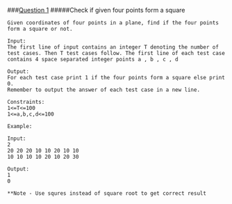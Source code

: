 ###[Question 1](./question1.cpp) 
#####Check if given four points form a square


    Given coordinates of four points in a plane, find if the four points form a square or not.
	
	Input:
	The first line of input contains an integer T denoting the number of test cases. Then T test cases follow. The first line of each test case contains 4 space separated integer points a , b , c , d
	
	Output:
	For each test case print 1 if the four points form a square else print 0.
	Remember to output the answer of each test case in a new line.
	
	Constraints:
	1<=T<=100
	1<=a,b,c,d<=100
	
	Example:
	
	Input:
	2
	20 20 20 10 10 20 10 10
	10 10 10 10 20 10 20 30

	Output:
	1
	0
	
	**Note - Use squres instead of square root to get correct result